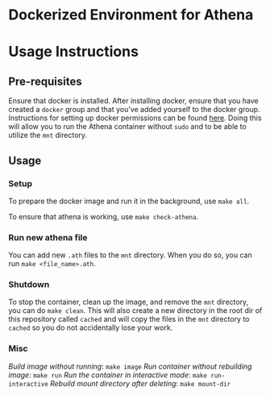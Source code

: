 # Dockerized Environment for Athena

# Usage Instructions

## Pre-requisites
Ensure that docker is installed. After installing docker, ensure that you have created a `docker` group and that you've added yourself to the docker group. Instructions for setting up docker permissions can be found [here](https://docs.docker.com/engine/install/linux-postinstall/). Doing this will allow you to run the Athena container without `sudo` and to be able to utilize the `mnt` directory.

## Usage

### Setup

To prepare the docker image and run it in the background, use `make all`.

To ensure that athena is working, use `make check-athena`.

### Run new athena file
You can add new `.ath` files to the `mnt` directory. When you do so, you can run `make <file_name>.ath`.

### Shutdown

To stop the container, clean up the image, and remove the `mnt` directory, you can do `make clean`. This will also create a new directory in the root dir of this repository called `cached` and will copy the files in the `mnt` directory to `cached` so you do not accidentally lose your work. 


### Misc

*Build image without running*: `make image`
*Run container without rebuilding image*: `make run`
*Run the container in interactive mode*: `make run-interactive`
*Rebuild mount directory after deleting*: `make mount-dir`
